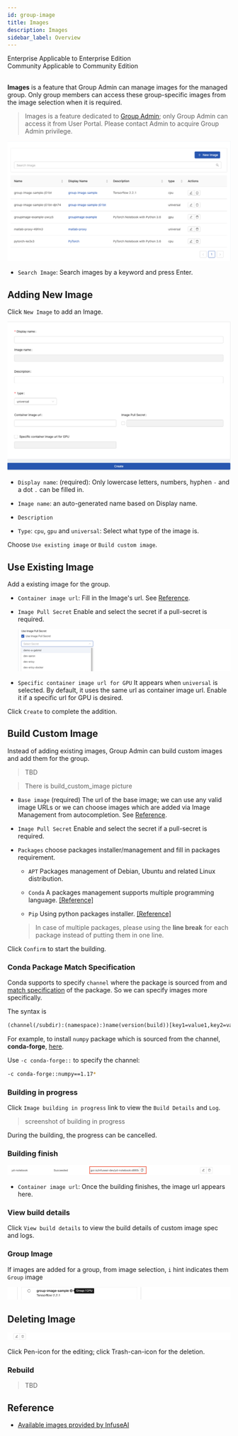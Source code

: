 ```yaml
---
id: group-image
title: Images
description: Images
sidebar_label: Overview
---
```


<div class="label-sect">
  <div class="ee-only tooltip">Enterprise
    <span class="tooltiptext">Applicable to Enterprise Edition</span>
  </div>
  <div class="ce-only tooltip">Community
    <span class="tooltiptext">Applicable to Community Edition</span>
  </div>
</div>
<br>

**Images** is a feature that Group Admin can manage images for the managed group. Only group members can access these group-specific images from the image selection when it is required.

>Images is a feature dedicated to [Group Admin](guide_manual/admin-group#members); only Group Admin can access it from User Portal. Please contact Admin to acquire Group Admin privilege.


![](assets/group-image-list.png)

+ `Search Image`: Search images by a keyword and press Enter.


## Adding New Image

Click `New Image` to add an Image.

![](assets/group-image-new.png)


+ `Display name`: (required): Only lowercase letters, numbers, hyphen `-` and a dot `.` can be filled in.

+ `Image name`: an auto-generated name based on Display name.

+ `Description`

+ `Type`: `cpu`, `gpu` and `universal`: Select what type of the image is.

Choose `Use existing image` or `Build custom image`.

## Use Existing Image

Add a existing image for the group.

+ `Container image url`: Fill in the Image's url. See [Reference](#reference).

+ `Image Pull Secret` Enable and select the secret if a pull-secret is required.

   ![](assets/images_pull_secret_v26.png)

+ `Specific container image url for GPU` It appears when `universal` is selected. By default, it uses the same url as container image url. Enable it if a specific url for GPU is desired.

Click `Create` to complete the addition.


## Build Custom Image

Instead of adding existing images, Group Admin can build custom images and add them for the group.

>TBD

>There is build_custom_image picture

+ `Base image` (required) The url of the base image; we can use any valid image URLs or we can choose images which are added via Image Management from autocompletion. See [Reference](#reference).

+ `Image Pull Secret` Enable and select the secret if a pull-secret is required.

+ `Packages` choose packages installer/management and fill in packages requirement.

  + `APT` Packages management of Debian, Ubuntu and related Linux distribution.

  + `Conda` A packages management supports multiple programming language. [[Reference]](https://docs.conda.io/projects/conda/en/latest/user-guide/tasks/manage-pkgs.html#installing-packages)

  + `Pip`  Using python packages installer. [[Reference]](https://packaging.python.org/tutorials/installing-packages/#use-pip-for-installing)

  >In case of multiple packages, please using the **line break** for each package instead of putting them in one line.

Click `Confirm` to start the building.

### Conda Package Match Specification

Conda supports to specify `channel` where the package is sourced from and [match specification](https://docs.conda.io/projects/conda-build/en/latest/resources/package-spec.html#package-match-specifications) of the package. So we can specify images more specifically. 

The syntax is 

```txt
(channel(/subdir):(namespace):)name(version(build))[key1=value1,key2=value2]
```

For example, to install `numpy` package which is sourced from the channel, **conda-forge**, [here](https://anaconda.org/conda-forge/numpy).

Use `-c conda-forge::` to specify the channel:

```bash
-c conda-forge::numpy==1.17*
```

### Building in progress

Click `Image building in progress` link to view the `Build Details` and `Log`.

> screenshot of building in progress

During the building, the progress can be cancelled.


### Building finish

![](assets/build_img_url.png)

+ `Container image url`: Once the building finishes, the image url appears here.

### View build details

Click `View build details` to view the build details of custom image spec and logs.

### Group Image

If images are added for a group, from image selection, `i` hint indicates them `Group` image

![](assets/group-image-hint.png)

## Deleting Image

![](assets/actions.png)

Click Pen-icon for the editing; click Trash-can-icon for the deletion.

### Rebuild

>TBD  

## Reference

+ [Available images provided by InfuseAI](guide_manual/images-list)